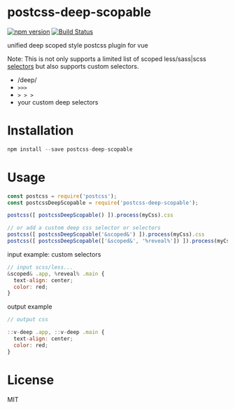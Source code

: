 # postcss-deep-scopable

[![npm version](https://badge.fury.io/js/postcss-deep-scopable.svg)](https://badge.fury.io/js/postcss-deep-scopable) [![Build Status](https://travis-ci.com/litt1e-p/postcss-deep-scopable.svg?branch=master)](https://travis-ci.com/litt1e-p/postcss-deep-scopable)

unified deep scoped style postcss plugin for vue

Note: This is not only supports a limited list of scoped less/sass|scss [selectors](https://vue-loader.vuejs.org/guide/scoped-css.html) but also supports custom selectors.

- /deep/
- `>>>`
- `> > >`
- your custom deep selectors

# Installation

```js
npm install --save postcss-deep-scopable
```

# Usage

```js
const postcss = require('postcss');
const postcssDeepScopable = require('postcss-deep-scopable');

postcss([ postcssDeepScopable() ]).process(myCss).css

// or add a custom deep css selector or selectors
postcss([ postcssDeepScopable('&scoped&') ]).process(myCss).css
postcss([ postcssDeepScopable(['&scoped&', '%reveal%']) ]).process(myCss).css

```

input example: custom selectors
```js
// input scss/less...
&scoped& .app, %reveal% .main {
  text-align: center;
  color: red;
}
```
output example
```js
// output css

::v-deep .app, ::v-deep .main {
  text-align: center;
  color: red;
}
```

# License

MIT
